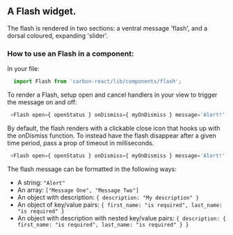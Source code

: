 ## A Flash widget.

The flash is rendered in two sections: a ventral message 'flash', and a
dorsal coloured, expanding 'slider'.

### How to use an Flash in a component:

In your file:

```js
  import Flash from 'carbon-react/lib/components/flash';
```

To render a Flash, setup open and cancel handlers in your view to trigger
the message on and off:

```js
 <Flash open={ openStatus } onDismiss={ myOnDismiss } message='Alert!' />
```

By default, the flash renders with a clickable close icon that hooks up with the onDismiss function.
To instead have the flash disappear after a given time period, pass a prop of timeout in milliseconds.

```js
 <Flash open={ openStatus } onDismiss={ myOnDismiss } message='Alert!' timeout={ 2000 }/>
```

The flash message can be formatted in the following ways:

 * A string: `"Alert"`
 * An array: `["Message One", "Message Two"]`
 * An object with description: `{ description: "My description" }`
 * An object of key/value pairs: `{ first_name: "is required", last_name: "is required" }`
 * An object with description with nested key/value pairs:
   `{ description: { first_name: "is required", last_name: "is required" } }`
